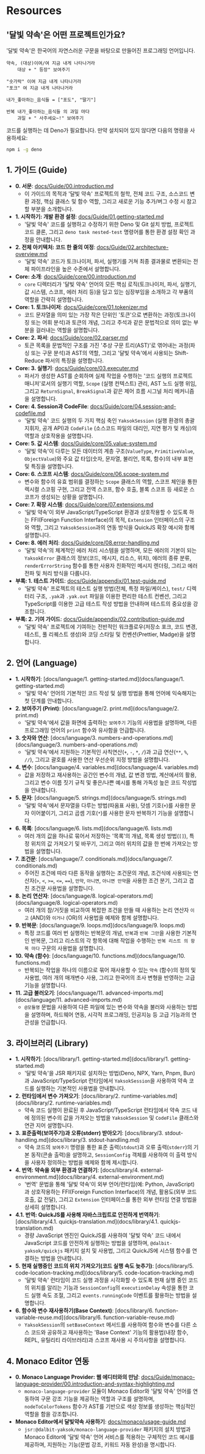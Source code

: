 # Resources

## '달빛 약속'은 어떤 프로젝트인가요?

'달빛 약속'은 한국어의 자연스러운 구문을 바탕으로 만들어진 프로그래밍 언어입니다.

```
약속, (대상)이여/여 지금 내게 나타나거라
    대상 + " 등장" 보여주기

"숫가락" 이여 지금 내게 나타나거라
"포크" 여 지금 내게 나타나거라

내가_좋아하는_음식들 = ["포도", "딸기"]

반복 내가_좋아하는_음식들 의 과일 마다
    과일 + " 사주세요~!" 보여주기
```

코드를 실행하는 데 Deno가 필요합니다. 만약 설치되어 있지 않다면 다음의 명령을 사용하세요:

```bash
npm i -g deno
```

## 1. 가이드 (Guide)

-   **0. 서문**: [docs/Guide/00.introduction.md](docs/Guide/00.introduction.md)
    -   이 가이드의 목적과 '달빛 약속' 프로젝트의 철학, 전체 코드 구조, 소스코드 변환 과정, 핵심 클래스 및 함수 역할, 그리고 새로운 기능 추가/버그 수정 시 참고할 부분을 소개합니다.
-   **1. 시작하기: 개발 환경 설정**: [docs/Guide/01.getting-started.md](docs/Guide/01.getting-started.md)
    -   '달빛 약속' 코드를 실행하고 수정하기 위한 Deno 및 Git 설치 방법, 프로젝트 코드 클론, 그리고 `deno task nested-test` 명령어를 통한 환경 설정 확인 과정을 안내합니다.
-   **2. 전체 아키텍처: 코드 한 줄의 여정**: [docs/Guide/02.architecture-overview.md](docs/Guide/02.architecture-overview.md)
    -   '달빛 약속' 코드가 토크나이저, 파서, 실행기를 거쳐 최종 결과물로 변환되는 전체 파이프라인을 높은 수준에서 설명합니다.
-   **Core: 소개**: [docs/Guide/core/00.introduction.md](docs/Guide/core/00.introduction.md)
    -   `core` 디렉터리가 '달빛 약속' 언어의 모든 핵심 로직(토크나이저, 파서, 실행기, 값 시스템, 스코프, 에러 처리 등)을 담고 있는 심장부임을 소개하고 각 부품의 역할을 간략히 설명합니다.
-   **Core: 1. 토크나이저**: [docs/Guide/core/01.tokenizer.md](docs/Guide/core/01.tokenizer.md)
    -   코드 문자열을 의미 있는 가장 작은 단위인 '토큰'으로 변환하는 과정(토크나이징 또는 어휘 분석)과 토큰의 개념, 그리고 주석과 같은 문법적으로 의미 없는 부분을 걸러내는 역할을 설명합니다.
-   **Core: 2. 파서**: [docs/Guide/core/02.parser.md](docs/Guide/core/02.parser.md)
    -   토큰 목록을 문법적인 구조를 가진 '추상 구문 트리(AST)'로 엮어내는 과정(파싱 또는 구문 분석)과 AST의 역할, 그리고 '달빛 약속'에서 사용되는 Shift-Reduce 파서의 특징을 설명합니다.
-   **Core: 3. 실행기**: [docs/Guide/core/03.executer.md](docs/Guide/core/03.executer.md)
    -   파서가 생성한 AST를 순회하며 실제 작업을 수행하는 '코드 실행의 프로젝트 매니저'로서의 실행기 역할, `Scope` (실행 컨텍스트) 관리, AST 노드 실행 위임, 그리고 `ReturnSignal`, `BreakSignal`과 같은 제어 흐름 시그널 처리 메커니즘을 설명합니다.
-   **Core: 4. Session과 CodeFile**: [docs/Guide/core/04.session-and-codefile.md](docs/Guide/core/04.session-and-codefile.md)
    -   '달빛 약속' 코드 실행의 두 가지 핵심 축인 `YaksokSession` (실행 환경의 총괄 지휘자, 공개 API)과 `CodeFile` (소스코드 파일의 대리인, 지연 평가 및 캐싱)의 역할과 상호작용을 설명합니다.
-   **Core: 5. 값 시스템**: [docs/Guide/core/05.value-system.md](docs/Guide/core/05.value-system.md)
    -   '달빛 약속'이 다루는 모든 데이터의 계층 구조(`ValueType`, `PrimitiveValue`, `ObjectValue`)와 주요 값 타입(숫자, 문자열, 불리언, 목록, 함수)의 내부 표현 및 특징을 설명합니다.
-   **Core: 6. 스코프 시스템**: [docs/Guide/core/06.scope-system.md](docs/Guide/core/06.scope-system.md)
    -   변수와 함수의 유효 범위를 결정하는 `Scope` 클래스의 역할, 스코프 체인을 통한 렉시컬 스코핑 구현, 그리고 전역 스코프, 함수 호출, 블록 스코프 등 새로운 스코프가 생성되는 상황을 설명합니다.
-   **Core: 7. 확장 시스템**: [docs/Guide/core/07.extensions.md](docs/Guide/core/07.extensions.md)
    -   '달빛 약속'이 외부 JavaScript/TypeScript 환경과 상호작용할 수 있도록 하는 FFI(Foreign Function Interface)의 목적, `Extension` 인터페이스의 구조와 역할, 그리고 `YaksokSession`과의 연동 방식을 QuickJS 확장 예시와 함께 설명합니다.
-   **Core: 8. 에러 처리**: [docs/Guide/core/08.error-handling.md](docs/Guide/core/08.error-handling.md)
    -   '달빛 약속'의 체계적인 에러 처리 시스템을 설명하며, 모든 에러의 기본이 되는 `YaksokError` 클래스의 정보(코드, 메시지, 리소스, 위치), 에러의 종류 분류, `renderErrorString` 함수를 통한 사용자 친화적인 메시지 렌더링, 그리고 에러 전파 및 처리 방식을 다룹니다.
-   **부록: 1. 테스트 가이드**: [docs/Guide/appendix/01.test-guide.md](docs/Guide/appendix/01.test-guide.md)
    -   '달빛 약속' 프로젝트의 테스트 실행 방법(전체, 특정 파일/케이스), `test/` 디렉터리 구조, `.yak`과 `.yak.out` 파일을 이용한 편리한 테스트 컨벤션, 그리고 TypeScript를 이용한 고급 테스트 작성 방법을 안내하며 테스트의 중요성을 강조합니다.
-   **부록: 2. 기여 가이드**: [docs/Guide/appendix/02.contribution-guide.md](docs/Guide/appendix/02.contribution-guide.md)
    -   '달빛 약속' 프로젝트에 기여하는 전반적인 워크플로우(저장소 포크, 코드 변경, 테스트, 풀 리퀘스트 생성)와 코딩 스타일 및 컨벤션(Prettier, Madge)을 설명합니다.

## 2. 언어 (Language)

-   **1. 시작하기**: [docs/language/1. getting-started.md](docs/language/1. getting-started.md)
    -   '달빛 약속' 언어의 기본적인 코드 작성 및 실행 방법을 통해 언어에 익숙해지는 첫 단계를 안내합니다.
-   **2. 보여주기 (Print)**: [docs/language/2. print.md](docs/language/2. print.md)
    -   '달빛 약속'에서 값을 화면에 출력하는 `보여주기` 기능의 사용법을 설명하며, 다른 프로그래밍 언어의 `print` 함수와 유사함을 언급합니다.
-   **3. 숫자와 연산**: [docs/language/3. numbers-and-operations.md](docs/language/3. numbers-and-operations.md)
    -   '달빛 약속'에서 지원하는 기본적인 사칙연산(`+`, `-`, `*`, `/`)과 고급 연산(`**`, `%`, `//`), 그리고 괄호를 사용한 연산 우선순위 지정 방법을 설명합니다.
-   **4. 변수**: [docs/language/4. variables.md](docs/language/4. variables.md)
    -   값을 저장하고 재사용하는 공간인 변수의 개념, 값 변경 방법, 계산에서의 활용, 그리고 변수 이름 짓기 규칙 및 좋은/나쁜 예시를 통해 가독성 높은 코드 작성법을 안내합니다.
-   **5. 문자**: [docs/language/5. strings.md](docs/language/5. strings.md)
    -   '달빛 약속'에서 문자열을 다루는 방법(따옴표 사용), 덧셈 기호(`+`)를 사용한 문자 이어붙이기, 그리고 곱셈 기호(`*`)를 사용한 문자 반복하기 기능을 설명합니다.
-   **6. 목록**: [docs/language/6. lists.md](docs/language/6. lists.md)
    -   여러 개의 값을 하나로 묶어서 저장하는 '목록'의 개념, 목록 생성 방법(`[]`), 특정 위치의 값 가져오기 및 바꾸기, 그리고 여러 위치의 값을 한 번에 가져오는 방법을 설명합니다.
-   **7. 조건문**: [docs/language/7. conditionals.md](docs/language/7. conditionals.md)
    -   주어진 조건에 따라 다른 동작을 실행하는 조건문의 개념, 조건식에 사용되는 연산자(`>`, `<`, `>=`, `<=`, `==`), `만약`, `아니면`, `아니면 만약`을 사용한 조건 분기, 그리고 겹친 조건문 사용법을 설명합니다.
-   **8. 논리 연산자**: [docs/language/8. logical-operators.md](docs/language/8. logical-operators.md)
    -   여러 개의 참/거짓을 비교하여 복잡한 조건을 만들 때 사용하는 논리 연산자 `이고` (AND)와 `이거나` (OR)의 사용법을 예제와 함께 설명합니다.
-   **9. 반복문**: [docs/language/9. loops.md](docs/language/9. loops.md)
    -   특정 코드를 여러 번 실행하는 반복문의 개념, `반복`과 `반복 그만`을 사용한 기본적인 반복문, 그리고 리스트의 각 항목에 대해 작업을 수행하는 `반복 리스트 의 항목 마다` 구문의 사용법을 설명합니다.
-   **10. 약속 (함수)**: [docs/language/10. functions.md](docs/language/10. functions.md)
    -   반복되는 작업을 하나의 이름으로 묶어 재사용할 수 있는 `약속` (함수)의 정의 및 사용법, 여러 개의 매개변수 사용, 그리고 한국어의 조사 변형을 반영하는 고급 기능을 설명합니다.
-   **11. 고급 불러오기**: [docs/language/11. advanced-imports.md](docs/language/11. advanced-imports.md)
    -   `@모듈명` 문법을 사용하여 다른 파일에 있는 변수와 약속을 불러와 사용하는 방법을 설명하며, 하드웨어 연동, 시각적 프로그래밍, 인공지능 등 고급 기능과의 연관성을 언급합니다.

## 3. 라이브러리 (Library)

-   **1. 시작하기**: [docs/library/1. getting-started.md](docs/library/1. getting-started.md)
    -   '달빛 약속'을 JSR 패키지로 설치하는 방법(Deno, NPX, Yarn, Pnpm, Bun)과 JavaScript/TypeScript 런타임에서 `YaksokSession`을 사용하여 약속 코드를 실행하는 기본적인 사용법을 안내합니다.
-   **2. 런타임에서 변수 가져오기**: [docs/library/2. runtime-variables.md](docs/library/2. runtime-variables.md)
    -   약속 코드 실행이 완료된 후 JavaScript/TypeScript 런타임에서 약속 코드 내에 정의된 변수의 값을 가져오는 방법을 `YaksokSession` 및 `CodeFile` 클래스와 연관 지어 설명합니다.
-   **3. 표준출력(보여주기)과 오류(stderr) 받아오기**: [docs/library/3. stdout-handling.md](docs/library/3. stdout-handling.md)
    -   약속 코드의 `보여주기` 명령을 통한 표준 출력(`stdout`)과 오류 출력(`stderr`)의 기본 동작(콘솔 출력)을 설명하고, `SessionConfig` 객체를 사용하여 이 출력 방식을 사용자 정의하는 방법을 예제와 함께 제시합니다.
-   **4. 번역: 약속을 외부 환경과 연결하기**: [docs/library/4. external-environment.md](docs/library/4. external-environment.md)
    -   '번역' 문법을 통해 '달빛 약속'이 외부 언어/런타임(예: Python, JavaScript)과 상호작용하는 FFI(Foreign Function Interface)의 개념, 활용도(외부 코드 호출, 값 전달), 그리고 `Extension` 인터페이스를 통한 외부 런타임 연결 방법을 상세히 설명합니다.
-   **4.1. 번역: QuickJS를 사용해 자바스크립트로 안전하게 번역하기**: [docs/library/4.1. quickjs-translation.md](docs/library/4.1. quickjs-translation.md)
    -   경량 JavaScript 엔진인 QuickJS를 사용하여 '달빛 약속' 코드 내에서 JavaScript 코드를 안전하게 실행하는 방법을 설명하며, `@dalbit-yaksok/quickjs` 패키지 설치 및 사용법, 그리고 QuickJS에 시스템 함수를 연결하는 방법을 안내합니다.
-   **5. 현재 실행중인 코드의 위치 가져오기(코드 실행 속도 늦추기)**: [docs/library/5. code-location-tracking.md](docs/library/5. code-location-tracking.md)
    -   '달빛 약속' 런타임이 코드 실행 과정을 시각화할 수 있도록 현재 실행 중인 코드의 위치를 알리는 기능과 `SessionConfig`의 `executionDelay` 속성을 통한 코드 실행 속도 조절, 그리고 `events.runningCode` 이벤트를 활용하는 방법을 설명합니다.
-   **6. 함수와 변수 재사용하기(Base Context)**: [docs/library/6. function-variable-reuse.md](docs/library/6. function-variable-reuse.md)
    -   `YaksokSession`의 `setBaseContext` 메서드를 사용하여 함수와 변수를 다른 소스 코드와 공유하고 재사용하는 'Base Context' 기능의 활용법(내장 함수, REPL, 유틸리티 라이브러리)과 스코프 재사용 시 주의사항을 설명합니다.

## 4. Monaco Editor 연동

-   **0. Monaco Language Provider: 웹 에디터와의 만남**: [docs/Guide/monaco-language-provider/00.introduction-and-syntax-highlighting.md](docs/Guide/monaco-language-provider/00.introduction-and-syntax-highlighting.md)
    -   `monaco-language-provider` 모듈이 Monaco Editor와 '달빛 약속' 언어를 연동하여 구문 강조 기능을 제공하는 역할과 구조를 설명하며, `nodeToColorTokens` 함수가 AST를 기반으로 색상 정보를 생성하는 핵심적인 역할을 함을 강조합니다.
-   **Monaco Editor에서 달빛약속 사용하기**: [docs/monaco/usage-guide.md](docs/monaco/usage-guide.md)
    -   `jsr:@dalbit-yaksok/monaco-language-provider` 패키지의 설치 방법과 Monaco Editor에 '달빛 약속' 언어 서비스를 적용하는 구체적인 코드 예시를 제공하며, 지원하는 기능(문법 강조, 키워드 자동 완성)을 명시합니다.
